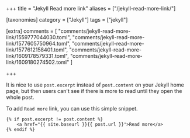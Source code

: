 +++
title = "Jekyll Read more link"
aliases = ["/jekyll-read-more-link/"]

[taxonomies]
category = ["Jekyll"]
tags = ["jekyll"]

[extra]
comments = [
  "comments/jekyll-read-more-link/1559777044030.toml",
  "comments/jekyll-read-more-link/1577605750964.toml",
  "comments/jekyll-read-more-link/1577612158401.toml",
  "comments/jekyll-read-more-link/1609178579331.toml",
  "comments/jekyll-read-more-link/1609180274502.toml"
]

+++

It is nice to use `post.excerpt` instead of `post.content`
on your Jekyll home page, but then users can't see if there is more to read until they open
the whole post.

To add `Read more` link, you can use this simple snippet.

```
{% if post.excerpt != post.content %}
    <a href="{{ site.baseurl }}{{ post.url }}">Read more</a>
{% endif %}
```
